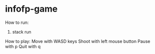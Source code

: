 # infofp-game

How to run:
1. stack run


How to play:
    Move with WASD keys
    Shoot with left mouse button
    Pause with p
    Quit with q